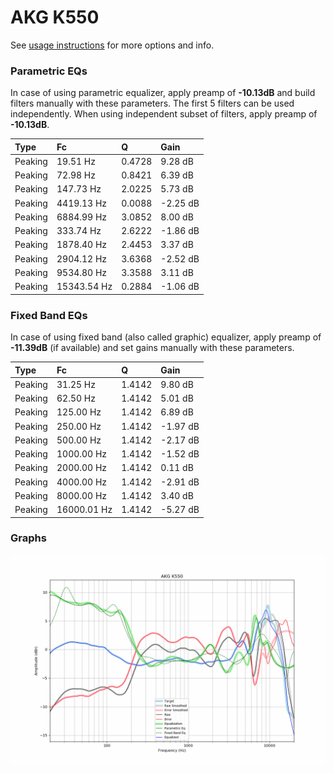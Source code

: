 # AKG K550
See [usage instructions](https://github.com/jaakkopasanen/AutoEq#usage) for more options and info.

### Parametric EQs
In case of using parametric equalizer, apply preamp of **-10.13dB** and build filters manually
with these parameters. The first 5 filters can be used independently.
When using independent subset of filters, apply preamp of **-10.13dB**.

| Type    | Fc          |      Q | Gain     |
|:--------|:------------|:-------|:---------|
| Peaking | 19.51 Hz    | 0.4728 | 9.28 dB  |
| Peaking | 72.98 Hz    | 0.8421 | 6.39 dB  |
| Peaking | 147.73 Hz   | 2.0225 | 5.73 dB  |
| Peaking | 4419.13 Hz  | 0.0088 | -2.25 dB |
| Peaking | 6884.99 Hz  | 3.0852 | 8.00 dB  |
| Peaking | 333.74 Hz   | 2.6222 | -1.86 dB |
| Peaking | 1878.40 Hz  | 2.4453 | 3.37 dB  |
| Peaking | 2904.12 Hz  | 3.6368 | -2.52 dB |
| Peaking | 9534.80 Hz  | 3.3588 | 3.11 dB  |
| Peaking | 15343.54 Hz | 0.2884 | -1.06 dB |

### Fixed Band EQs
In case of using fixed band (also called graphic) equalizer, apply preamp of **-11.39dB**
(if available) and set gains manually with these parameters.

| Type    | Fc          |      Q | Gain     |
|:--------|:------------|:-------|:---------|
| Peaking | 31.25 Hz    | 1.4142 | 9.80 dB  |
| Peaking | 62.50 Hz    | 1.4142 | 5.01 dB  |
| Peaking | 125.00 Hz   | 1.4142 | 6.89 dB  |
| Peaking | 250.00 Hz   | 1.4142 | -1.97 dB |
| Peaking | 500.00 Hz   | 1.4142 | -2.17 dB |
| Peaking | 1000.00 Hz  | 1.4142 | -1.52 dB |
| Peaking | 2000.00 Hz  | 1.4142 | 0.11 dB  |
| Peaking | 4000.00 Hz  | 1.4142 | -2.91 dB |
| Peaking | 8000.00 Hz  | 1.4142 | 3.40 dB  |
| Peaking | 16000.01 Hz | 1.4142 | -5.27 dB |

### Graphs
![](./AKG%20K550.png)